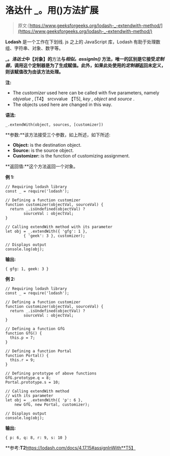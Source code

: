 # 洛达什 _。用()方法扩展

> 原文:[https://www.geeksforgeeks.org/lodash-_-extendwith-method/](https://www.geeksforgeeks.org/lodash-_-extendwith-method/)

**Lodash** 是一个工作在下划线. js 之上的 JavaScript 库，Lodash 有助于处理数组、字符串、对象、数字等。

**_。*洛达士*中【对象】的**方法**与*相似。assignIn()* 方法，唯一的区别是它接受*定制器*，调用这个定制器是为了生成赋值。此外，如果此处使用的*定制器*返回未定义，则该赋值改为由该方法处理。**

**注:**

*   The *customizer* used here can be called with five parameters, namely *objvalue* , [T4】 srcvvalue 【T5], *key* , *object* and *source* .
*   The objects used here are changed in this way.

**语法:**

```
_.extendWith(object, sources, [customizer])

```

**参数:**该方法接受三个参数，如上所述，如下所述:

*   **Object:** is the destination object.
*   **Source:** is the source object.
*   **Customizer:** is the function of customizing assignment.

**返回值:**这个方法返回一个对象。

**例 1:**

```
// Requiring lodash library
const _ = require('lodash');

// Defining a function customizer
function customizer(objectVal, sourceVal) {
  return _.isUndefined(objectVal) ? 
        sourceVal : objectVal;
}

// Calling extendWith method with its parameter
let obj = _.extendWith({ 'gfg': 1 }, 
        { 'geek': 3 }, customizer);

// Displays output
console.log(obj);
```

**输出:**

```
{ gfg: 1, geek: 3 }

```

**例 2:**

```
// Requiring lodash library
const _ = require('lodash');

// Defining a function customizer
function customizer(objectVal, sourceVal) {
  return _.isUndefined(objectVal) ? 
        sourceVal : objectVal;
}

// Defining a function GfG
function GfG() {
  this.p = 7;
}

// Defining a function Portal
function Portal() {
  this.r = 9;
}

// Defining prototype of above functions
GfG.prototype.q = 8;
Portal.prototype.s = 10;

// Calling extendWith method
// with its parameter
let obj = _.extendWith({ 'p': 6 }, 
    new GfG, new Portal, customizer);

// Displays output
console.log(obj);
```

**输出:**

```
{ p: 6, q: 8, r: 9, s: 10 }

```

**参考:**T2**https://lodash.com/docs/4.17.15#assignInWith**T5】